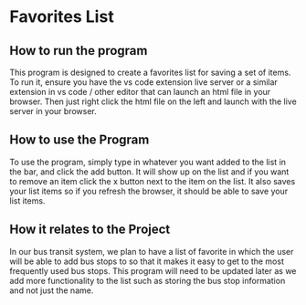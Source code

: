 # Favorites List
## How to run the program
This program is designed to create a favorites list for saving a set of items. To run it, ensure you have the vs code extension live server or a similar extension in vs code / other editor that can launch an html file in your browser. Then just right click the html file on the left and launch with the live server in your browser. 

## How to use the Program
To use the program, simply type in whatever you want added to the list in the bar, and click the add button. It will show up on the list and if you want to remove an item click the x button next to the item on the list. It also saves your list items so if you refresh the browser, it should be able to save your list items.

## How it relates to the Project
In our bus transit system, we plan to have a list of favorite in which the user will be able to add bus stops to so that it makes it easy to get to the most frequently used bus stops. This program will need to be updated later as we add more functionality to the list such as storing the bus stop information and not just the name.